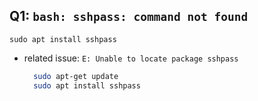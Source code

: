 


## Q1: ``bash: sshpass: command not found``

``sudo apt install sshpass``

- related issue: ``E: Unable to locate package sshpass``
  ```bash
    sudo apt-get update
    sudo apt install sshpass
  ```